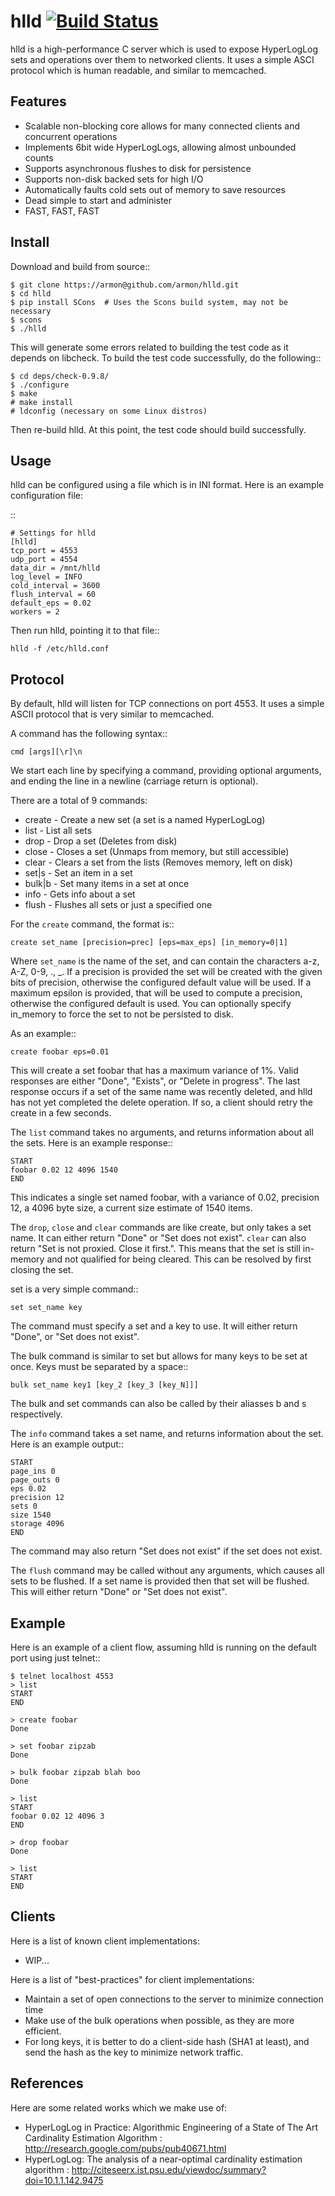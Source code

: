 hlld [![Build Status](https://travis-ci.org/armon/hlld.png?branch=master)](https://travis-ci.org/armon/hlld)
=========

hlld is a high-performance C server which is used
to expose HyperLogLog sets and operations over them to
networked clients. It uses a simple ASCI protocol
which is human readable, and similar to memcached.

Features
--------

* Scalable non-blocking core allows for many connected
  clients and concurrent operations
* Implements 6bit wide HyperLogLogs, allowing almost unbounded counts
* Supports asynchronous flushes to disk for persistence
* Supports non-disk backed sets for high I/O
* Automatically faults cold sets out of memory to save resources
* Dead simple to start and administer
* FAST, FAST, FAST

Install
-------

Download and build from source::

    $ git clone https://armon@github.com/armon/hlld.git
    $ cd hlld
    $ pip install SCons  # Uses the Scons build system, may not be necessary
    $ scons
    $ ./hlld

This will generate some errors related to building the test code
as it depends on libcheck. To build the test code successfully,
do the following::

    $ cd deps/check-0.9.8/
    $ ./configure
    $ make
    # make install
    # ldconfig (necessary on some Linux distros)

Then re-build hlld. At this point, the test code should build
successfully.

Usage
-----

hlld can be configured using a file which is in INI format.
Here is an example configuration file:

::

    # Settings for hlld
    [hlld]
    tcp_port = 4553
    udp_port = 4554
    data_dir = /mnt/hlld
    log_level = INFO
    cold_interval = 3600
    flush_interval = 60
    default_eps = 0.02
    workers = 2


Then run hlld, pointing it to that file::

    hlld -f /etc/hlld.conf

Protocol
--------

By default, hlld will listen for TCP connections on port 4553.
It uses a simple ASCII protocol that is very similar to memcached.

A command has the following syntax::

    cmd [args][\r]\n

We start each line by specifying a command, providing optional arguments,
and ending the line in a newline (carriage return is optional).

There are a total of 9 commands:

* create - Create a new set (a set is a named HyperLogLog)
* list - List all sets
* drop - Drop a set (Deletes from disk)
* close - Closes a set (Unmaps from memory, but still accessible)
* clear - Clears a set from the lists (Removes memory, left on disk)
* set|s - Set an item in a set
* bulk|b - Set many items in a set at once
* info - Gets info about a set
* flush - Flushes all sets or just a specified one

For the ``create`` command, the format is::

    create set_name [precision=prec] [eps=max_eps] [in_memory=0|1]

Where ``set_name`` is the name of the set,
and can contain the characters a-z, A-Z, 0-9, ., _.
If a precision is provided the set
will be created with the given bits of precision, otherwise the configured default value will be used.
If a maximum epsilon is provided, that will be used to compute a precision, otherwise the configured default is used.
You can optionally specify in_memory to force the set to not be persisted to disk.

As an example::

    create foobar eps=0.01

This will create a set foobar that has a maximum variance of 1%.
Valid responses are either "Done", "Exists", or "Delete in progress". The last response
occurs if a set of the same name was recently deleted, and hlld
has not yet completed the delete operation. If so, a client should
retry the create in a few seconds.

The ``list`` command takes no arguments, and returns information
about all the sets. Here is an example response::

    START
    foobar 0.02 12 4096 1540
    END

This indicates a single set named foobar, with a variance
of 0.02, precision 12, a 4096 byte size, a current size estimate of 1540
items.

The ``drop``, ``close`` and ``clear`` commands are like create, but only takes a set name.
It can either return "Done" or "Set does not exist". ``clear`` can also return "Set is not proxied. Close it first.".
This means that the set is still in-memory and not qualified for being cleared.
This can be resolved by first closing the set.

set is a very simple command::

    set set_name key

The command must specify a set and a key to use.
It will either return "Done", or "Set does not exist".

The bulk command is similar to set but allows for many keys
to be set at once. Keys must be separated by a space::

    bulk set_name key1 [key_2 [key_3 [key_N]]]

The bulk and set commands can also be called by their aliasses
b and s respectively.

The ``info`` command takes a set name, and returns
information about the set. Here is an example output::

    START
    page_ins 0
    page_outs 0
    eps 0.02
    precision 12
    sets 0
    size 1540
    storage 4096
    END

The command may also return "Set does not exist" if the set does
not exist.

The ``flush`` command may be called without any arguments, which
causes all sets to be flushed. If a set name is provided
then that set will be flushed. This will either return "Done" or
"Set does not exist".

Example
----------

Here is an example of a client flow, assuming hlld is
running on the default port using just telnet::

    $ telnet localhost 4553
    > list
    START
    END

    > create foobar
    Done

    > set foobar zipzab
    Done

    > bulk foobar zipzab blah boo
    Done

    > list
    START
    foobar 0.02 12 4096 3
    END

    > drop foobar
    Done

    > list
    START
    END


Clients
----------

Here is a list of known client implementations:

* WIP...

Here is a list of "best-practices" for client implementations:

* Maintain a set of open connections to the server to minimize connection time
* Make use of the bulk operations when possible, as they are more efficient.
* For long keys, it is better to do a client-side hash (SHA1 at least), and send
  the hash as the key to minimize network traffic.


References
-----------

Here are some related works which we make use of:

* HyperLogLog in Practice: Algorithmic Engineering of a State of The Art Cardinality Estimation Algorithm : http://research.google.com/pubs/pub40671.html
* HyperLogLog: The analysis of a near-optimal cardinality estimation algorithm : http://citeseerx.ist.psu.edu/viewdoc/summary?doi=10.1.1.142.9475

